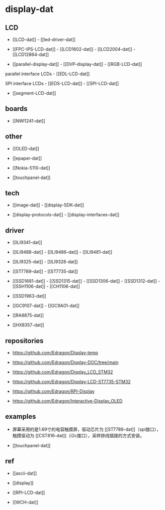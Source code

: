 
# display-dat




## LCD 

- [[LCD-dat]] - [[led-driver-dat]]

- [[FPC-IPS-LCD-dat]] - [[LCD1602-dat]] - [[LCD2004-dat]] - [[LCD12864-dat]]

- [[parallel-display-dat]] - [[DVP-display-dat]] - [[RGB-LCD-dat]]

parallel interface LCDs - [[EDL-LCD-dat]]

SPI interface LCDs - [[EDS-LCD-dat]] - [[SPI-LCD-dat]]



- [[segment-LCD-dat]]


## boards 

- [[NWI1241-dat]]

## other 


- [[OLED-dat]]

- [[epaper-dat]]

- [[Nokia-5110-dat]]

- [[touchpanel-dat]]




## tech 

- [[image-dat]] - [[display-SDK-dat]]

- [[display-protocols-dat]] - [[display-interfaces-dat]]



## driver 

- [[ILI9341-dat]]

- [[ILI9488-dat]] - [[ILI9486-dat]] - [[ILI9481-dat]]

- [[ILI9325-dat]] - [[ILI9328-dat]]

- [[ST7789-dat]] - [[ST7735-dat]]

- [[SSD1681-dat]] - [[SSD1315-dat]] - [[SSD1306-dat]] - [[SSD1312-dat]] - [[SSH1106-dat]] - [[CH1106-dat]]

- [[SSD1963-dat]]

- [[GC9107-dat]] - [[GC9A01-dat]]
  
- [[RA8875-dat]]

- [[HX8357-dat]]


## repositories 

- https://github.com/Edragon/Display-temp
- https://github.com/Edragon/Display-DOC/tree/main



- https://github.com/Edragon/Display_LCD_STM32
- https://github.com/Edragon/Display-LCD-ST7735-STM32


- https://github.com/Edragon/RPI-Display

- https://github.com/Edragon/Interactive-Display_OLED



## examples 

- 屏幕采用的是1.69寸的电容触摸屏，驱动芯片为 [[ST7789-dat]]（spi接口），触摸驱动为 [[CST816-dat]]（i2c接口），采样排线插接的方式安装。

- [[touchpanel-dat]]

## ref 

- [[ascii-dat]]

- [[display]]

- [[RPI-LCD-dat]]

- [[WCH-dat]]


